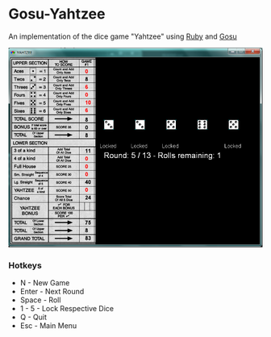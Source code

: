 # Gosu-Yahtzee

An implementation of the dice game "Yahtzee" using [Ruby](https://www.ruby-lang.org/en/) and [Gosu](https://www.libgosu.org)

![Yahtzee screenshot](screenshot.png)

### Hotkeys

 - N - New Game
 - Enter - Next Round
 - Space - Roll
 - 1 - 5 - Lock Respective Dice
 - Q - Quit
 - Esc - Main Menu
